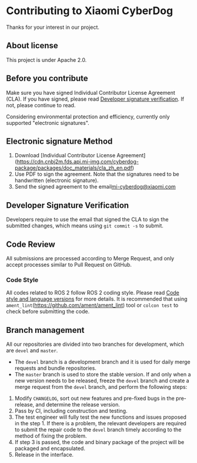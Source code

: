 # Contributing to Xiaomi CyberDog

Thanks for your interest in our project.

## About license

This project is under Apache 2.0.

## Before you contribute

Make sure you have signed Individual Contributor License Agreement (CLA). If you have signed, please read [Developer signature verification](https://partner-gitlab.mioffice.cn/cyberdog/athena_repos/-/blob/master/CONTRIBUTING.md#%E5%BC%80%E5%8F%91%E8%80%85%E7%AD%BE%E5%90%8D%E8%AE%A4%E8%AF%81). If not, please continue to read.

Considering environmental protection and efficiency, currently only supported "electronic signatures".

## Electronic signature Method

1. Download [Individual  Contributor License Agreement] (https://cdn.cnbj2m.fds.api.mi-img.com/cyberdog-package/packages/doc_materials/cla_zh_en.pdf)
2. Use PDF to sign the agreement. Note that the signatures need to be handwritten (electronic signature).
3. Send the signed agreement to the email[mi-cyberdog@xiaomi.com](mailto:mi-cyberdog@xiaomi.com)

## Developer Signature Verification

Developers require to use the email that signed the CLA to sign the submitted changes, which means using `git commit -s` to submit.

## Code Review

All submissions are processed according to Merge Request, and only accept processes similar to Pull Request on GitHub.

### Code Style

All codes related to ROS 2 follow ROS 2 coding style. Please read [Code style and language versions](https://docs.ros.org/en/foxy/Contributing/Code-Style-Language-Versions.html) for more details. It is recommended that using `ament_lint`(https://github.com/ament/ament_lint) tool or `colcon test` to check before submitting the code.

## Branch management

All our repositories are divided into two branches for development, which are `devel` and `master`.

- The `devel` branch is a development branch and it is used for daily merge requests and bundle repositories.
- The `master` branch is used to store the stable version. If and only when a new version needs to be released, freeze the `devel` branch and create a merge request from the `devel` branch, and perform the following steps:
 1. Modify `CHANGELOG`, sort out new features and pre-fixed bugs in the pre-release, and determine the release version.
 2. Pass by CI, including construction and testing. 
 3. The test engineer will fully test the new functions and issues proposed in the step 1. If there is a problem, the relevant developers are required to submit the repair code to the `devel` branch timely according to the method of fixing the problem.
 4. If step 3 is passed, the code and binary package of the project will be packaged and encapsulated.
 5. Release in the interface.
